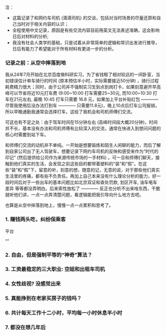 注：
- 这篇记录了和网约车司机 (滴滴司机) 的交谈，包括对当时场景的尽量还原和自己当时对于相关内容的认识；
- 全程使用中文记录，原因是有些交流内容目前用英文无法表述准确，这会影响日后对材料的分析;
- 我没有社会人类学的基础，只是试着从非常简单的逻辑和常识出发进行推导，日后有能力了希望能对于所有材料有更进一步的分析。


### 记录之前：从空中摔落到地

我从24年7月开始在北京百度做科研实习，为了省钱租了相对较远的一间卧室，当初错误估计单车骑行的时间 (原本预估半小时，实际需要接近50分钟) ，骑行过程耗费精力很大；同时，由于公司并不强制实习生到点到岗打卡，如果刻意避开早高峰可以节省将近10元打车费 (9:00~10:00 打车需要25~30元, 而10:00~10:30 打车在21元左右, 最晚 10:45 打车只需要 16.8 元，如果加上平台补贴红包 ———— 尽管我使用后没办法打到车 ———— 只需要11.8元)，晚上10点后打车公司报销，所以早晚通勤我通常会选择打车，这给了我机会和司机师傅们交流。

可这也有不足之处：由于驾车时间在15分钟左右 (高峰时间段大概20分钟)，时间并不长，基本没有办法和司机师傅有比较深入的交流，通常在快进入到想问问题的核心时需要到站下车。

和师傅们交流的动机并不单纯。一开始是想要锻炼和陌生人闲聊的能力，而后了解到自家公司出了无人驾驶车，想要记录下网约车司机的反映和感受来作为“时代的印记” (然后提供给公司作为来源传统市场的一手材料) 。可一旦和师傅们聊天，接触到他们真实的生活，会发现之前这些目的都带着塑料的“装”和“假”。在这些“装”和“假”下，留意的听，刻意的想，随意的记，无意的说，对于那些他们真实生活里的疼痛，都有些不负责任。再加上自己本来没有什么理论分析的能力，好一段时间后对于一些出车的基本问题比如北京双证和查处罚款, 划区开车, 油车电车差异 等等都没弄明白。后来索性放松了 ———— 反正也分析不出来啥东西，干脆就听他们讲，一点一点弄清楚问题，看逻辑能把我引导向什么地方去吧。

也算是从空中摔落到地上，慢慢一点一点累积和思考了。



### 1. 赚钱两头吃，纠纷保乘客

平台

“”


### 2. 自由，但是强制平等的“神奇”算法？





### 3. 工资最稳定的三大职业: 空姐和出租车司机





### 4. 女性歧视? 没感觉出来





### 5. 真能挣到在老家买房子的钱吗？




### 6. 共计每天工作十二小时，平均每一小时休息半小时




### 7. 都没在想几年后

